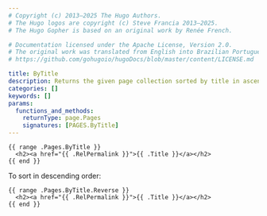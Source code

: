 ```yaml
---
# Copyright (c) 2013–2025 The Hugo Authors.
# The Hugo logos are copyright (c) Steve Francia 2013–2025.
# The Hugo Gopher is based on an original work by Renée French.

# Documentation licensed under the Apache License, Version 2.0.
# The original work was translated from English into Brazilian Portuguese.
# https://github.com/gohugoio/hugoDocs/blob/master/content/LICENSE.md

title: ByTitle
description: Returns the given page collection sorted by title in ascending order.
categories: []
keywords: []
params:
  functions_and_methods:
    returnType: page.Pages
    signatures: [PAGES.ByTitle]
---
```


```go-html-template
{{ range .Pages.ByTitle }}
  <h2><a href="{{ .RelPermalink }}">{{ .Title }}</a></h2>
{{ end }}
```

To sort in descending order:

```go-html-template
{{ range .Pages.ByTitle.Reverse }}
  <h2><a href="{{ .RelPermalink }}">{{ .Title }}</a></h2>
{{ end }}
```
